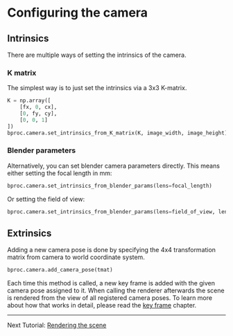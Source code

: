 # Configuring the camera

## Intrinsics

There are multiple ways of setting the intrinsics of the camera.

### K matrix

The simplest way is to just set the intrinsics via a 3x3 K-matrix.

```python
K = np.array([
    [fx, 0, cx],
    [0, fy, cy],
    [0, 0, 1]
])
bproc.camera.set_intrinsics_from_K_matrix(K, image_width, image_height)
```

### Blender parameters

Alternatively, you can set blender camera parameters directly. 
This means either setting the focal length in mm:

```python
bproc.camera.set_intrinsics_from_blender_params(lens=focal_length)
```

Or setting the field of view:

```python
bproc.camera.set_intrinsics_from_blender_params(lens=field_of_view, lens_unit="FOV")
```

## Extrinsics

Adding a new camera pose is done by specifying the 4x4 transformation matrix from camera to world coordinate system.

```python
bproc.camera.add_camera_pose(tmat)
```

Each time this method is called, a new key frame is added with the given camera pose assigned to it.
When calling the renderer afterwards the scene is rendered from the view of all registered camera poses.
To learn more about how that works in detail, please read the [key frame](key_frames.md) chapter.

--- 

Next Tutorial: [Rendering the scene](renderer.md)
